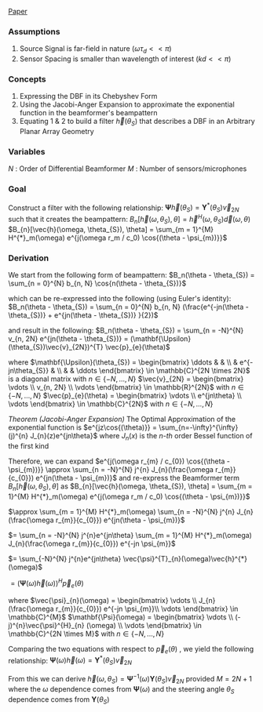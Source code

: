 [Paper](https://asa.scitation.org/doi/10.1121/1.5048044)

### Assumptions
1. Source Signal is far-field in nature ($\omega \tau_{d} << \pi$)
2. Sensor Spacing is smaller than wavelength of interest ($kd << \pi$)

### Concepts
1. Expressing the DBF in its Chebyshev Form
2. Using the Jacobi-Anger Expansion to approximate the exponential function  in the beamformer's beampattern
3. Equating 1 & 2 to build a filter $\vec{h}(\theta_{S})$ that describes a DBF in an Arbitrary Planar Array Geometry

### Variables
$N$ : Order of Differential Beamformer
$M$ : Number of sensors/microphones

### Goal
Construct a filter with the following relationship:
$\mathbf{\Psi} \vec{h}(\theta_{S}) = \mathbf{\Upsilon}^{*}(\theta_{S}) \vec{v}_{2N}$
such that it creates the beampattern:
$B_{n}[\vec{h}(\omega, \theta_{S}), \theta] = \vec{h}^{H}(\omega, \theta_{S}) \vec{d}(\omega, \theta)$
$B_{n}[\vec{h}(\omega, \theta_{S}), \theta] = \sum_{m = 1}^{M} H^{*}_m(\omega) e^{j(\omega r_m / c_0) \cos{(\theta - \psi_{m})}}$

### Derivation
We start from the following form of beampattern:
$B_n(\theta - \theta_{S}) = \sum_{n = 0}^{N} b_{n, N} \cos{n(\theta - \theta_{S})}$

which can be re-expressed into the following (using Euler's identity):
$B_n(\theta - \theta_{S}) = \sum_{n = 0}^{N} b_{n, N} (\frac{e^{-jn(\theta - \theta_{S})} + e^{jn(\theta - \theta_{S})} }{2})$

and result in the following:
$B_n(\theta - \theta_{S}) = \sum_{n = -N}^{N} v_{n, 2N} e^{jn(\theta - \theta_{S})} = (\mathbf{\Upsilon}(\theta_{S})\vec{v}_{2N})^{T} \vec{p}_{e}(\theta)$

where 
$\mathbf{\Upsilon}(\theta_{S}) = \begin{bmatrix} \ddots & & \\ & e^{-jn\theta_{S}} & \\ & & \ddots \end{bmatrix} \in \mathbb{C}^{2N \times 2N}$ is a diagonal matrix with $n \in \{-N, ..., N\}$ 
$\vec{v}_{2N} = \begin{bmatrix} \vdots \\ v_{n, 2N} \\ \vdots \end{bmatrix} \in \mathbb{R}^{2N}$  with $n \in \{-N, ..., N\}$ 
$\vec{p}_{e}(\theta) = \begin{bmatrix} \vdots \\ e^{jn\theta} \\ \vdots \end{bmatrix} \in \mathbb{C}^{2N}$ with $n \in \{-N, ..., N\}$ 

*Theorem (Jacobi-Anger Expansion)*  The Optimal Approximation of the exponential function is
$e^{jz\cos{(\theta)}} = \sum_{n=-\infty}^{\infty} (j)^{n} J_{n}(z)e^{jn\theta}$
where $J_{n}(x)$ is the *n-th* order Bessel function of the first kind

Therefore, we can expand
$e^{j(\omega r_{m} / c_{0}) \cos{(\theta - \psi_{m})}} \approx \sum_{n = -N}^{N} j^{n} J_{n}(\frac{\omega r_{m}}{c_{0}}) e^{jn(\theta - \psi_{m})}$
and re-express the Beamformer term $B_{n}[\vec{h}(\omega, \theta_{S}), \theta]$ as
$B_{n}[\vec{h}(\omega, \theta_{S}), \theta] = \sum_{m = 1}^{M} H^{*}_m(\omega) e^{j(\omega r_m / c_0) \cos{(\theta - \psi_{m})}}$

$\approx \sum_{m = 1}^{M} H^{*}_m(\omega) \sum_{n = -N}^{N} j^{n} J_{n}(\frac{\omega r_{m}}{c_{0}}) e^{jn(\theta - \psi_{m})}$

$= \sum_{n = -N}^{N} j^{n}e^{jn\theta} \sum_{m = 1}^{M} H^{*}_m(\omega)  J_{n}(\frac{\omega r_{m}}{c_{0}}) e^{-jn \psi_{m}}$

$= \sum_{-N}^{N} j^{n}e^{jn\theta} \vec{\psi}^{T}_{n}(\omega)\vec{h}^{*}(\omega)$

$= (\mathbf{\Psi}(\omega) \vec{h}(\omega))^{H} \vec{p}_{e}(\theta)$

where
$\vec{\psi}_{n}(\omega) = \begin{bmatrix} \vdots \\ J_{n}(\frac{\omega r_{m}}{c_{0}}) e^{-jn \psi_{m}}\\ \vdots \end{bmatrix} \in \mathbb{C}^{M}$
$\mathbf{\Psi}(\omega) = \begin{bmatrix} \vdots \\ (-j)^{n}\vec{\psi}^{H}_{n} (\omega) \\ \vdots \end{bmatrix} \in \mathbb{C}^{2N \times M}$ with $n \in \{-N, ..., N\}$ 

Comparing the two equations with respect to $\vec{p}_{e}(\theta)$ , we yield the following relationship:
$\mathbf{\Psi}(\omega) \vec{h}(\omega) = \mathbf{\Upsilon}^{*}(\theta_{S}) \vec{v}_{2N}$

From this we can derive $\vec{h}(\omega, \theta_{S}) = \mathbf{\Psi}^{-1}(\omega) \mathbf{\Upsilon}(\theta_{S}) \vec{v}_{2N}$ provided $M = 2N + 1$ where the $\omega$
dependence comes from $\mathbf{\Psi}(\omega)$ and the steering angle $\theta_{S}$ dependence comes from $\mathbf{\Upsilon}(\theta_{S})$
